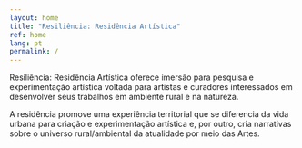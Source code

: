 ```yaml
---
layout: home
title: "Resiliência: Residência Artística"
ref: home
lang: pt
permalink: /
---
```


Resiliência: Residência Artística oferece imersão para pesquisa e experimentação artística voltada para artistas e curadores interessados em desenvolver seus trabalhos em ambiente rural e na natureza.

A residência promove uma experiência territorial que se diferencia da vida urbana para criação e experimentação artística e, por outro, cria narrativas sobre o universo rural/ambiental da atualidade por meio das Artes.
